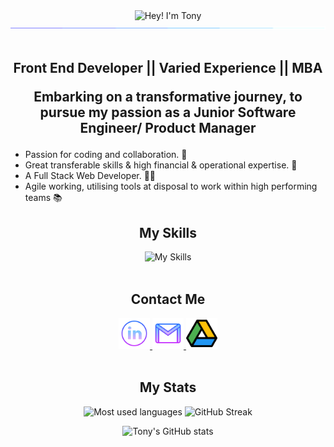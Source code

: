 <div align="center">
  <div>
    <img src="https://readme-typing-svg.demolab.com?font=Operator+Mono&size=37&pause=1000&center=true&vCenter=true&width=600&lines=Hey%2C+I'm+Tony! 👋;Welcome+to+my+Profile! 🌟" alt="Hey! I'm Tony">
    <img src="./assets/line.gif">
  </div>
<br>

<div>
  <h2> Front End Developer || Varied Experience || MBA

Embarking on a transformative journey, to pursue my passion as a Junior Software Engineer/ Product Manager</h2>
    <ul align="left">
      <li>Passion for coding and collaboration. 🤝</li>
      <li>Great transferable skills & high financial & operational expertise. 🧩</li>
      <li>A Full Stack Web Developer. 👩‍💻</li>
      <li>Agile working, utilising tools at disposal to work within high performing teams 📚</li>
    </ul>
  </div>
  
  <div>
    <h2>My Skills</h2>
    <img src="https://skillicons.dev/icons?i=react,express,sequelize,postgres,nodejs,postman,js,tailwind,materialui,git,html,css,python" alt="My Skills" />
  </div>
<br>
 <div>
    <h2>Contact Me</h2>
    <a href="https://www.linkedin.com/in/tony-a-630605251/" target="blank">
      <img alt="linkedin logo" height="50" width="50" src="./assets/linkedin.png"/>
    </a>
    <a href="mailto:tony.devopsuk@gmail.com" target="blank">
      <img alt="gmail logo" height="50" width="50" src="assets/gmail.png" />
    </a>
   <a href="https://drive.google.com/file/d/1PGgUgzhUjZjRBYNxlWrKf2LgHQR4s5aJ/view?usp=sharing" target="blank">
      <img alt="google drive" height="50" width="50" src="assets/2111390.png" />
    </a>   
  </div>

  <br/>
  <h2 align="center">My Stats</h2>
<div align="center" >
  
  <img src="https://github-readme-stats2-olive.vercel.app/api/top-langs/?username=tony-devops&langs_count=6&card_width=500&bg_color=000000&text_color=0079fa&hide_border=true&layout=compact" alt="Most used languages">

  <img src="https://streak-stats.demolab.com/?user=tony-devops&theme=highcontrast" alt="GitHub Streak">

  
![Tony's GitHub stats](https://github-readme-stats.vercel.app/api?username=tony-devops&theme=react&hide=stars,issues)
</div>
